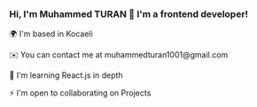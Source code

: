 ### Hi, I'm Muhammed TURAN 👋 I'm a frontend developer!
<p>🌍  I'm based in Kocaeli</p>
<p>✉️  You can contact me at muhammedturan1001@gmail.com</p>
<p>🔭  I'm learning React.js in depth</p>
<p>⚡  I'm open to collaborating on Projects</p>

